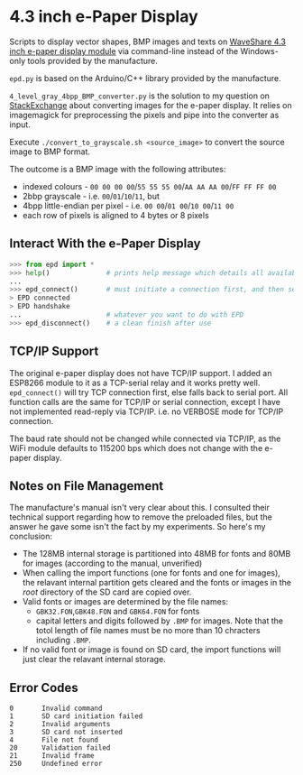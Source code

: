 # 4.3 inch e-Paper Display

Scripts to display vector shapes, BMP images and texts on [WaveShare 4.3 inch e-paper display module](http://www.waveshare.com/wiki/4.3inch_e-Paper) via command-line instead of the Windows-only tools provided by the manufacture.

`epd.py` is based on the Arduino/C++ library provided by the manufacture.

`4_level_gray_4bpp_BMP_converter.py` is the solution to my question on [StackExchange](http://stackoverflow.com/a/35834109/3349573) about converting images for the e-paper display. It relies on imagemagick for preprocessing the pixels and pipe into the converter as input.

Execute `./convert_to_grayscale.sh <source_image>` to convert the source image to BMP format. 

The outcome is a BMP image with the following attributes:
* indexed colours - `00 00 00 00`/`55 55 55 00`/`AA AA AA 00`/`FF FF FF 00`
* 2bbp grayscale - i.e. `00`/`01`/`10`/`11`, but
* 4bpp little-endian per pixel - i.e. `00 00`/`01 00`/`10 00`/`11 00`
* each row of pixels is aligned to 4 bytes or 8 pixels

## Interact With the e-Paper Display

```Python
>>> from epd import *
>>> help()              # prints help message which details all available functions
...
>>> epd_connect()       # must initiate a connection first, and then send commands to EPD
> EPD connected
> EPD handshake
...                     # whatever you want to do with EPD
>>> epd_disconnect()    # a clean finish after use
```

## TCP/IP Support

The original e-paper display does not have TCP/IP support. I added an ESP8266 module to it as a TCP-serial relay and it works pretty well. `epd_connect()` will try TCP connection first, else falls back to serial port. All function calls are the same for TCP/IP or serial connection, except I have not implemented read-reply via TCP/IP. i.e. no VERBOSE mode for TCP/IP connection.

The baud rate should not be changed while connected via TCP/IP, as the WiFi module defaults to 115200 bps which does not change with the e-paper display.

## Notes on File Management

The manufacture's manual isn't very clear about this. I consulted their technical support regarding how to remove the preloaded files, but the answer he gave some isn't the fact by my experiments. So here's my conclusion:

* The 128MB internal storage is partitioned into 48MB for fonts and 80MB for images (according to the manual, unverified)
* When calling the import functions (one for fonts and one for images), the relavant internal partition gets cleared and the fonts or images in the *root* directory of the SD card are copied over.
* Valid fonts or images are determined by the file names:
  * `GBK32.FON`,`GBK48.FON` and `GBK64.FON` for fonts
  * capital letters and digits followed by `.BMP` for images. Note that the totol length of file names must be no more than 10 chracters including `.BMP`.
* If no valid font or image is found on SD card, the import functions will just clear the relavant internal storage.

## Error Codes

```
0       Invalid command
1       SD card initiation failed
2       Invalid arguments
3       SD card not inserted
4       File not found
20      Validation failed
21      Invalid frame
250     Undefined error
```